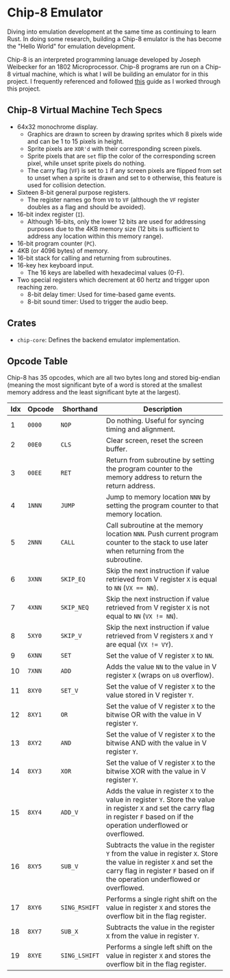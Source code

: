 # Chip-8 Emulator

Diving into emulation development at the same time as continuing to learn Rust. In doing some research, building a Chip-8 emulator is the has become the "Hello World" for emulation development.

Chip-8 is an interpreted programming lanuage developed by Joseph Weibecker for an 1802 Microprocessor. Chip-8 programs are run on a Chip-8 virtual machine, which is what I will be building an emulator for in this project. I frequently referenced and followed [this](https://tobiasvl.github.io/blog/write-a-chip-8-emulator/) guide as I worked through this project.

## Chip-8 Virtual Machine Tech Specs

- 64x32 monochrome display.
  - Graphics are drawn to screen by drawing sprites which 8 pixels wide and can be 1 to 15 pixels in height.
  - Sprite pixels are `XOR'd` with their corresponding screen pixels.
  - Sprite pixels that are `set` flip the color of the corresponding screen pixel, while unset sprite pixels do nothing.
  - The carry flag (`VF`) is set to `1` if any screen pixels are flipped from set to unset when a sprite is drawn and set to `0` otherwise, this feature is used for collision detection.
- Sixteen 8-bit general purpose registers.
  - The register names go from `V0` to `VF` (although the `VF` register doubles as a flag and should be avoided).
- 16-bit index register (`I`).
  - Although 16-bits, only the lower 12 bits are used for addressing purposes due to the 4KB memory size (12 bits is sufficient to address any location within this memory range).
- 16-bit program counter (`PC`).
- 4KB (or 4096 bytes) of memory.
- 16-bit stack for calling and returning from subroutines.
- 16-key hex keyboard input.
  - The 16 keys are labelled with hexadecimal values (0-F).
- Two special registers which decrement at 60 hertz and trigger upon reaching zero.
  - 8-bit delay timer: Used for time-based game events.
  - 8-bit sound timer: Used to trigger the audio beep.

## Crates

- `chip-core`: Defines the backend emulator implementation.

## Opcode Table

Chip-8 has 35 opcodes, which are all two bytes long and stored big-endian (meaning the most significant byte of a word is stored at the smallest memory address and the least significant byte at the largest).

| Idx | Opcode | Shorthand     | Description                                                                                                                                                                                         |
| --- | ------ | ------------- | --------------------------------------------------------------------------------------------------------------------------------------------------------------------------------------------------- |
| 1   | `0000` | `NOP`         | Do nothing. Useful for syncing timing and alignment.                                                                                                                                                |
| 2   | `00E0` | `CLS`         | Clear screen, reset the screen buffer.                                                                                                                                                              |
| 3   | `00EE` | `RET`         | Return from subroutine by setting the program counter to the memory address to return the return address.                                                                                           |
| 4   | `1NNN` | `JUMP`        | Jump to memory location `NNN` by setting the program counter to that memory location.                                                                                                               |
| 5   | `2NNN` | `CALL`        | Call subroutine at the memory location `NNN`. Push current program counter to the stack to use later when returning from the subroutine.                                                            |
| 6   | `3XNN` | `SKIP_EQ`     | Skip the next instruction if value retrieved from V register `X` is equal to `NN` (`VX == NN`).                                                                                                     |
| 7   | `4XNN` | `SKIP_NEQ`    | Skip the next instruction if value retrieved from V register `X` is not equal to `NN` (`VX != NN`).                                                                                                 |
| 8   | `5XY0` | `SKIP_V`      | Skip the next instruction if value retrieved from V registers `X` and `Y` are equal (`VX != VY`).                                                                                                   |
| 9   | `6XNN` | `SET`         | Set the value of V register `X` to `NN`.                                                                                                                                                            |
| 10  | `7XNN` | `ADD`         | Adds the value `NN` to the value in V register `X` (wraps on `u8` overflow).                                                                                                                        |
| 11  | `8XY0` | `SET_V`       | Set the value of V register `X` to the value stored in V register `Y`.                                                                                                                              |
| 12  | `8XY1` | `OR`          | Set the value of V register `X` to the bitwise OR with the value in V register `Y`.                                                                                                                 |
| 13  | `8XY2` | `AND`         | Set the value of V register `X` to the bitwise AND with the value in V register `Y`.                                                                                                                |
| 14  | `8XY3` | `XOR`         | Set the value of V register `X` to the bitwise XOR with the value in V register `Y`.                                                                                                                |
| 15  | `8XY4` | `ADD_V`       | Adds the value in register `X` to the value in register `Y`. Store the value in register `X` and set the carry flag in register `F` based on if the operation underflowed or overflowed.            |
| 16  | `8XY5` | `SUB_V`       | Subtracts the value in the register `Y` from the value in register `X`. Store the value in register `X` and set the carry flag in register `F` based on if the operation underflowed or overflowed. |
| 17  | `8XY6` | `SING_RSHIFT` | Performs a single right shift on the value in register `X` and stores the overflow bit in the flag register.                                                                                                                                         |
| 18  | `8XY7` | `SUB_X`       | Subtracts the value in the register `X` from the value in register `Y`.                                                                                                                             |
| 19  | `8XYE` | `SING_LSHIFT` | Performs a single left shift on the value in register `X` and stores the overflow bit in the flag register.                                                                                         |

